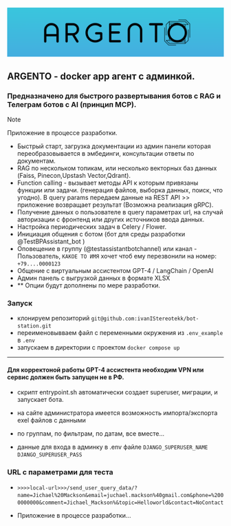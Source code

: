 
![ - a  r  g  e  n  t  o - ](images/argento.png)

## ARGENTO - docker app агент с админкой. 
### Предназначено для быстрого развертывания ботов с RAG и Телеграм ботов c AI (принцип MCP).
> [!NOTE]
> Приложение в процессе разработки.

- Быстрый старт, загрузка документации из админ панели которая переобразовывается в эмбединги, консультации ответы по документам.
- RAG по нескольком топикам, или несколько векторных баз данных (Faiss, Pinecon,Upstash Vector,Qdrant). 
- Function calling - вызывает методы API к которым привязаны функции или задачи. (генерация файлов, выборка данных, поиск, что угодно).
    В query params передаем данные на REST API >> приложение возвращает результат (Возможна реализация gRPC).
- Получение данных о пользователе в query параметрах url, на случай авторизации с фронтенд или других источников ввода данных.
- Настройка периодических задач в Celery / Flower.
- Инициация общения с ботом (бот для среды разработки @TestBPAssistant_bot )
- Оповещение в группу (@testassistantbotchannel) или канал - Пользователь, `КАКОЕ ТО ИМЯ` хочет чтоб ему перезвонили на номер: `+79....0000123`
- Общение с виртуальным ассистентом GPT-4 / LangChain / OpenAI
- Админ панель с выгрузкой данных в формате XLSX
- ** Опции будут дополнены по мере разработки.


### Запуск

- клонируем репозиторий `git@github.com:ivanIStereotekk/bot-station.git`
- переименовывваем файл с переменными окружения из ` .env_example ` в ` .env `
- запускаем в директории с проектом ` docker compose up `

---
#### Для корректоной работы GPT-4 ассистента необходим VPN или сервис должен быть запущен не в РФ.

- скрипт entrypoint.sh автоматически создает superuser, миграции, и запускает бота.

- на сайте администратора имеется возможность импорта/экспорта exel файлов с данными  

- по группам, по фильтрам, по датам, все вместе...

- данные для входа в админку в .env файле `DJANGO_SUPERUSER_NAME` `DJANGO_SUPERUSER_PASS`


### URL с параметрами для теста
- `>>>>local-url>>>/send_user_query_data/?name=Jichael%20Mackson&email=juchael.mackson%40gmail.com&phone=%2000000000&comment=Jichael_Mackson%&topic=Helloworld&contact=NoContact`



- Приложение в процессе разработки...

